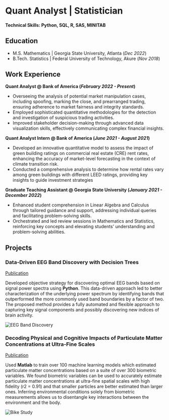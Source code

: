 # Quant Analyst | Statistician

#### Technical Skills: Python, SQL, R, SAS, MINITAB

## Education
- M.S. Mathematics | Georgia State University, Atlanta (_Dec 2022_)								       		
- B.Tech. Statistics | Federal University of Technology, Akure (_Nov 2018_)	 			        		


## Work Experience
**Quant Analyst @ Bank of America (_February 2022 - Present_)**
- Overseeing the analysis of potential market manipulation cases, including spoofing, marking the close, and prearranged trading, ensuring adherence to market fairness and integrity standards.
- Employed sophisticated quantitative methodologies for the detection and investigation of suspicious trading activities.
- Improved stakeholder decision-making through advanced data visualization skills, effectively communicating complex financial insights.

**Quant Analyst Intern @ Bank of America (_June 2021 - August 2021_)**
- Developed an innovative quantitative model to assess the impact of green building ratings on commercial real estate (CRE) rent rates, enhancing the accuracy of market-level forecasting in the context of climate transition risk.
- Conducted a comprehensive analysis to determine how rental rates vary among green buildings with different LEED ratings, providing key insights to guide investment strategies

**Graduate Teaching Assistant @ Georgia State University (_January 2021 - December 2022_)**
- Enhanced student comprehension in Linear Algebra and Calculus through tailored guidance and support, addressing individual queries and facilitating problem-solving skills.
- Orchestrated and led review sessions in Mathematics and Statistics, reinforcing key concepts and elevating students' understanding and problem-solving abilities.


## Projects
### Data-Driven EEG Band Discovery with Decision Trees
[Publication](https://www.mdpi.com/1424-8220/22/8/3048)

Developed objective strategy for discovering optimal EEG bands based on signal power spectra using **Python**. This data-driven approach led to better characterization of the underlying power spectrum by identifying bands that outperformed the more commonly used band boundaries by a factor of two. The proposed method provides a fully automated and flexible approach to capturing key signal components and possibly discovering new indices of brain activity.

![EEG Band Discovery](/assets/img/eeg_band_discovery.jpeg)

### Decoding Physical and Cognitive Impacts of Particulate Matter Concentrations at Ultra-Fine Scales
[Publication](https://www.mdpi.com/1424-8220/22/11/4240)

Used **Matlab** to train over 100 machine learning models which estimated particulate matter concentrations based on a suite of over 300 biometric variables. We found biometric variables can be used to accurately estimate particulate matter concentrations at ultra-fine spatial scales with high fidelity (r2 = 0.91) and that smaller particles are better estimated than larger ones. Inferring environmental conditions solely from biometric measurements allows us to disentangle key interactions between the environment and the body.

![Bike Study](/assets/img/bike_study.jpeg)
